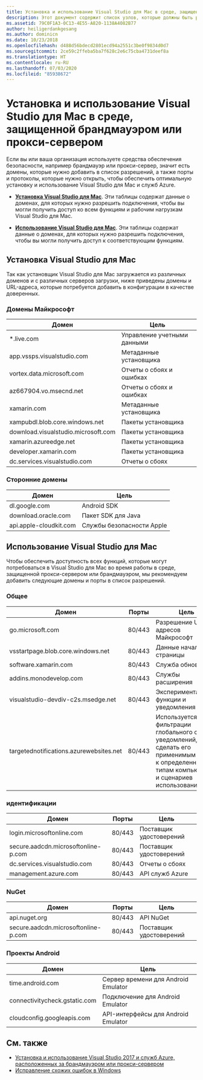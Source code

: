 ```yaml
---
title: Установка и использование Visual Studio для Mac в среде, защищенной брандмауэром или прокси-сервером
description: Этот документ содержит список узлов, которые должны быть разрешены в брандмауэре, чтобы Visual Studio для Mac (и соответствующие рабочие нагрузки, включая Xamarin) работали в корпоративной среде.
ms.assetid: 79C0F1A3-0C13-4E55-A820-1138A4082B77
author: heiligerdankgesang
ms.author: dominicn
ms.date: 10/23/2018
ms.openlocfilehash: d488d56bdecd2801ecd94a2551c3be0f9834d0d7
ms.sourcegitcommit: 2ce59c2ffeba5ba7f628c2e6c75cba4731deef8a
ms.translationtype: HT
ms.contentlocale: ru-RU
ms.lasthandoff: 07/03/2020
ms.locfileid: "85938672"
---
```

# <a name="install-and-use-visual-studio-for-mac-behind-a-firewall-or-proxy-server"></a>Установка и использование Visual Studio для Mac в среде, защищенной брандмауэром или прокси-сервером

Если вы или ваша организация используете средства обеспечения безопасности, например брандмауэр или прокси-сервер, значит есть домены, которые нужно добавить в список разрешений, а также порты и протоколы, которые нужно открыть, чтобы обеспечить оптимальную установку и использование Visual Studio для Mac и служб Azure.

- [**Установка Visual Studio для Mac**](#install-visual-studio-for-mac). Эти таблицы содержат данные о доменах, для которых нужно разрешить подключения, чтобы вы могли получить доступ ко всем функциям и рабочим нагрузкам Visual Studio для Mac.

- [**Использование Visual Studio для Mac**](#use-visual-studio-for-mac). Эти таблицы содержат данные о доменах, для которых нужно разрешить подключения, чтобы вы могли получить доступ к соответствующим функциям.

## <a name="install-visual-studio-for-mac"></a>Установка Visual Studio для Mac

Так как установщик Visual Studio для Mac загружается из различных доменов и с различных серверов загрузки, ниже приведены домены и URL-адреса, которые потребуется добавить в конфигурации в качестве доверенных.

### <a name="microsoft-domains"></a>Домены Майкрософт

| Домен| Цель |
| ----------------------------------- |---------------------------|
| *.live.com| Управление учетными данными |
| app.vssps.visualstudio.com| Метаданные установщика|
| vortex.data.microsoft.com | Отчеты о сбоях и ошибках |
| az667904.vo.msecnd.net| Отчеты о сбоях и ошибках |
| xamarin.com | Метаданные установщика|
| xampubdl.blob.core.windows.net| Пакеты установщика|
| download.visualstudio.microsoft.com | Пакеты установщика|
| xamarin.azureedge.net | Пакеты установщика|
| developer.xamarin.com | Пакеты установщика|
| dc.services.visualstudio.com| Отчеты о сбоях |

### <a name="third-party-domains"></a>Сторонние домены

| Домен| Цель |
| --------------------------|-------------------------|
| dl.google.com | Android SDK |
| download.oracle.com | Пакет SDK для Java|
| api.apple-cloudkit.com| Службы безопасности Apple |

## <a name="use-visual-studio-for-mac"></a>Использование Visual Studio для Mac

Чтобы обеспечить доступность всех функций, которые могут потребоваться в Visual Studio для Mac во время работы в среде, защищенной прокси-сервером или брандмауэром, мы рекомендуем добавить следующие домены и порты в список разрешений.

### <a name="general"></a>Общее

| Домен | Порты|Цель|
| ----------------------|------------------|------------------|
| go.microsoft.com | 80/443|Разрешение URL-адресов Майкрософт |
| vsstartpage.blob.core.windows.net| 80/443| Данные начальной страницы|
| software.xamarin.com |  80/443|Служба обновления|
| addins.monodevelop.com | 80/443| Службы расширения |
| visualstudio-devdiv-c2s.msedge.net | 80/443| Экспериментальные функции и уведомления |
| targetednotifications.azurewebsites.net|  80/443| Используется для фильтрации глобального списка уведомлений, чтобы сделать его применимым только к определенным типам компьютеров и сценариев использования|

### <a name="identity"></a>идентификации

| Домен | Порты|Цель|
| ----------------------|------------------|------------------|
| login.microsoftonline.com | 80/443| Поставщик удостоверений|
| secure.aadcdn.microsoftonline-p.com | 80/443|Поставщик удостоверений|
| dc.services.visualstudio.com| 80/443|Отчеты о сбоях|
| management.azure.com|80/443| API служб Azure |

### <a name="nuget"></a>NuGet

| Домен | Порты|Цель|
| ----------------------|------------------|------------------|
| api.nuget.org | 80/443|API NuGet|
| secure.aadcdn.microsoftonline-p.com |80/443| Поставщик удостоверений|

### <a name="android-projects"></a>Проекты Android

| Домен| Цель|
| ------------------------------------|------------------------------------|
| time.android.com| Сервер времени для Android Emulator |
| connectivitycheck.gstatic.com | Подключение для Android Emulator|
| cloudconfig.googleapis.com| API-интерфейсы для Android Emulator|

## <a name="see-also"></a>См. также

- [Установка и использование Visual Studio 2017 и служб Azure, расположенных за брандмауэром или прокси-сервером](/visualstudio/install/install-and-use-visual-studio-behind-a-firewall-or-proxy-server)
- [Исправление схожих ошибок в Windows](/visualstudio/install/troubleshooting-network-related-errors-in-visual-studio)

